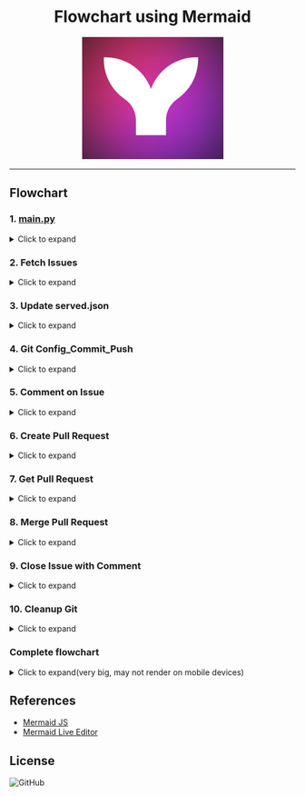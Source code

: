 <!--suppress HtmlDeprecatedAttribute -->

<div align="center">
  <h1>Flowchart using Mermaid</h1>
  <img src="title.png" alt="Pair Extraordinaire"/>
</div>

---

## Flowchart

### 1. [main.py](../main.py)

<details>
<summary>Click to expand</summary>

```mermaid
graph TD
    A[Start] --> B(Define Constants)
    B --> C(Change Working Directory)
    C --> D(Get GitHub Token)
    D --> E(Get Today's Date)
    E --> F[Fetch Issues]
    F --> G{Issues Exist?}
    G -- Yes --> H(Process Each Issue)
    G -- No --> Z(End)
    H --> I(Parse Issue Details)
    I --> J(Update served.json)
    J --> K(Git Operations)
    K --> L(Comment on Issue)
    L --> M(Create Pull Request)
    M --> N(Get Pull Requests)
    N --> O(Merge Pull Request)
    O --> P(Close Issue with Comment)
    P --> Q(Cleanup Git)
    Q --> F
    H --> H
    Q --> Z
    Z --> R(End)

```

</details>

### 2. Fetch Issues

<details>
<summary>Click to expand</summary>

```mermaid
graph LR
    A[fetch_issues] --> B(Set up GitHub API URL)
    B --> C(Set API Parameters)
    C --> D[issue_response = requests.get]
    D --> E{Response Status Code}
    E -- 200 --> F(Return issue_response.json)
    E -- Others --> G(Print Error Message)
    G --> H(Return None)

```

##### fetch_issue()

When the `fetch_issue` function is called, it set up the GitHub API URL, set API parameters, and make a
GET request to the GitHub API. If the response status code is 200, it returns the JSON data.
Otherwise, it prints an error message and returns `None`.

</details>

### 3. Update served.json

<details>
<summary>Click to expand</summary>

```mermaid
graph LR
    A[update_served_json] --> B(Try Block)
    B --> C[Open served_file]
    C --> D{File Exists?}
    D -- Yes --> E[Load JSON data]
    D -- No --> F[Pass]
    E --> G(Get Current Year, Month, Week, and Date)
    G --> H{JSON Structure Exists?}
    H -- No --> I[Create JSON Structure]
    H -- Yes --> J[Update JSON Data]
    J --> K[Write JSON data to file]
    K --> L[End]
    I --> L
    F --> L

```

##### update_served_json()

When the `update_served_json` function is called, it tries to open the `served.json` file. If the file exists,
the JSON data is loaded. otherwise it creates a empty data dict() Then, it goes on to check if the necessary
JSON structure exists for the current year, month, week, and date. If the structure does not exist,
it creates it. After that, it updates the JSON data with the required information and writes the updated
data back to the file.


</details>

### 4. Git Config_Commit_Push

<details>
<summary>Click to expand</summary>

```mermaid
graph LR
    A[git_config_commit_push] --> B(Config git user email)
    B --> C(Config git user name)
    C --> D(Create new branch)
    D --> E(Add changes)
    E --> F(Commit changes)
    F --> G(Push branch to remote repository)

```

#### git_config_commit_push()

when the`git_config_commit_push function`. The flow starts with configuring the git user email, followed by
configuring the git user name. Then, it creates a new branch using the specified branch_name. Next, it adds
the changes, commits them with a commit message that includes the issue_creator as co-author's 'NAME, EMAIL,
and today information. Finally, it pushes and publish the branch to the remote repository specified by the
GitHub URL.


</details>

### 5. Comment on Issue

<details>
<summary>Click to expand</summary>

```mermaid
graph LR
    A[comment_on_issue] --> B(Set up URL, Data, and Headers)
    B --> C(Make API POST request)
    C --> D{Response Status Code}
    D -- 201 --> E(Print 'Comment added successfully.')
    D -- Others --> F(Print Error Message)

```

#### comment_on_issue()

When the `comment_on_issue` function is called, The flow starts with setting up the URL, data, and headers
for the API request. Then, it proceeds with making the API POST request to add the comment and obtain the
response. After that, it checks the response status code. If the status code is 201
(indicating a successful request), it prints "Comment added successfully." Otherwise,
it prints an error message that includes the response text.


</details>

### 6. Create Pull Request

<details>
<summary>Click to expand</summary>

```mermaid
graph LR
    A[create_pull_request] --> B(Set up URL, Headers, and Data)
    B --> C(Make API POST request)
    C --> D{Response Status Code}
    D -- 201 --> E(Print 'Pull request created successfully.')
    D -- Others --> F(Print Error Message)

```

#### create_pull_request()

When the `create_pull_request` function is called, The flow starts with setting up the URL, headers, and data
for the API request. Then, it proceeds with making the API POST request to create the pull request and obtain
the response. After that, it checks the response status code. If the status code is 201
(indicating a successful request), it prints "Pull request created successfully." Otherwise,
it prints an error message that includes the response text


</details>

### 7. Get Pull Request

<details>
<summary>Click to expand</summary>

```mermaid
graph LR
    A[get_pull_requests] --> B(Set up URL, Headers, and Parameters)
    B --> C(Make API GET request)
    C --> D{Response Status Code}
    D -- 200 --> E(Get Pull Requests)
    D -- Others --> F(Print Error Message)

```

#### get_pull_requests()

When the `get_pull_requests` function is called, The flow starts with setting up the URL, headers, and
parameters for the API request. Then, it proceeds with making the API GET request to retrieve the pull
requests and obtain the response. After that, it checks the response status code. If the status code is 200
(indicating a successful request), it retrieves the pull requests from the response and returns them.
Otherwise, it prints an error message that includes the response text and returns None.


</details>

### 8. Merge Pull Request

<details>
<summary>Click to expand</summary>

```mermaid
graph LR
    A[merge_pull_request] --> B(Set up URL, Headers, and Data)
    B --> C(Make API PUT request)
    C --> D{Response Status Code}
    D -- 200 --> E(Print 'Pull request merged successfully.')
    D -- Others --> F(Print Error Message)

```

#### merge_pull_request()

When the `merge_pull_request` function is called,The flow starts with setting up the URL, headers, and data
for the API request. Then, it proceeds with making the API PUT request to merge the pull request and obtain
the response. After that, it checks the response status code. If the status code is 200
(indicating a successful request), it prints "Pull request merged successfully." Otherwise,
it prints an error message that includes the response text.


</details>

### 9. Close Issue with Comment

<details>
<summary>Click to expand</summary>

```mermaid
graph LR
    A[close_issue_with_comment] --> B(Set up URLs and Headers)
    B --> C(Add comment to closed issue)
    C --> D{Response Status Code}
    D -- 201 --> E(Print 'Comment added successfully.')
    D -- Others --> F(Print Error Message)
    F --> G(Close the issue)
    G --> H{Response Status Code}
    H -- 200 --> I(Print 'Issue closed successfully.')
    H -- Others --> J(Print Error Message)

```

#### close_issue_with_comment()

When the `close_issue_with_comment` function is called, The flow starts with setting up the URLs and headers
for the API requests. Then, it proceeds with adding a comment to the closed issue using the comment URL and
the provided data. After adding the comment, it checks the response status code. If the status code is 201
(indicating a successful request), it prints "Comment added successfully." Otherwise, it prints an error
message that includes the response text.

If the comment is added successfully, the flow continues to close the issue by sending a PATCH request to the
issue URL with the appropriate data. Then, it checks the response status code again. If the status code is 200
(indicating a successful request), it prints "Issue closed successfully." Otherwise, it prints an error
message that includes the response text.


</details>

### 10. Cleanup Git

<details>
<summary>Click to expand</summary>

```mermaid
graph LR
    A[git_cleanup] --> B(Checkout main branch)
    B --> C(Delete local branch)
    C --> D(Delete remote branch)
    D --> E(Fetch with prune)
    E --> F(Pull main branch)

```

#### git_cleanup()

When the `git_cleanup` function is called, The flow starts with checking out the main branch. Then, it
proceeds with deleting the local branch specified by branch_name. After that, it deletes the corresponding
remote branch using the GitHub URL, GITHUB_PAT, AUTHOR_NAME, repository_name, and branch_name. Next,
it fetches the latest changes and prunes deleted branches. Finally, it pulls the latest changes from the main
branch.


</details>

### Complete flowchart

<details>
<summary>Click to expand(very big, may not render on mobile devices)</summary>

```mermaid
graph TD
    A[Start] --> B(Define Constants)
    B --> C(Change Working Directory)
    C --> D(Get GitHub Token)
    D --> E(Get Today's Date)
    E --> AE[Fetch Issues]
    AE[Fetch_issues] --> BE(Set up GitHub API URL)
    BE --> CE(Set API Parameters)
    CE --> DE[issue_response = requests.get]
    DE --> EAE{Response Status Code}
    EAE -- 200 --> FE(Return issue_response.json)
    EAE -- Others --> GER(Print Error Message)
    GER --> Z(End)


    FE --> G{Issues Exist?}
    G -- Yes --> H(Process Each Issue)
    G -- No --> Z(End)
    H --> I(Parse Issue Details)
    I --> JI(Update served.json)
    JI[update_served_json] --> IAI(Try Block)
    IAI --> JI[Open served_file]
    JI --> KI{File Exists?}
    KI -- Yes --> LI[Load JSON data]
    KI -- No --> PI[Create JSON Structure]
    LI --> NI(Get Current Year, Month, Week, and Date)
    NI --> OI{JSON Structure Exists?}
    OI -- No --> PI[Create JSON Structure]
    OI -- Yes --> QI[Update JSON Data]
    QI --> RI[Write JSON data to file]
    PI --> QI[Update JSON Data]



    RI --> K(git_config_commit_push)
    K[git_config_commit_push] --> UK(Config git user email)
    UK --> VK(Config git user name)
    VK --> WK(Create new branch)
    WK --> XK(Add changes)
    XK --> YK(Commit changes)
    YK --> ZK(Push branch to remote repository)


    ZK --> L(Comment on Issue)
    L[comment_on_issue] --> HH(Set up URL, Data, and Headers)
    HH --> II(Make API POST request)
    II --> JJ{Response Status Code}
    JJ -- 201 --> KK(Print 'Comment added successfully.')
    JJ -- Others --> LL(Print Error Message)
    LL --> Z(End)


    KK --> M(Create Pull Request)
    M[create_pull_request] --> NN(Set up URL, Headers, and Data)
    NN --> OO(Make API POST request)
    OO --> PP{Response Status Code}
    PP -- 201 --> QQ(Print 'Pull request created successfully.')
    PP -- Others --> RR(Print Error Message)
    RR --> Z(End)


    QQ --> N(Get Pull Requests)
    N[get_pull_requests] --> TT(Set up URL, Headers, and Parameters)
    TT --> UU(Make API GET request)
    UU --> VV{Response Status Code}
    VV -- 200 --> WW(Get Pull Requests)
    VV -- Others --> XX(Print Error Message)
    XX --> Z(End)

    WW --> O(Merge Pull Request)
    O[merge_pull_request] --> ZZ(Set up URL, Headers, and Data)
    ZZ --> AAA(Make API PUT request)
    AAA --> BBB{Response Status Code}
    BBB -- 200 --> CCC(Print 'Pull request merged successfully.')
    BBB -- Others --> DDD(Print Error Message)
    DDD --> Z(End)

    CCC --> P(Close Issue with Comment)
    P[close_issue_with_comment] --> FFF(Set up URLs and Headers)
    FFF --> GGG(Add comment to closed issue)
    GGG --> HHH{Response Status Code}
    HHH -- 201 --> III(Print 'Comment added successfully.')
    HHH -- Others --> JJJ(Print Error Message)
    JJJ --> Z(End)
    III --> KKK(Close the issue)
    KKK --> LLL{Response Status Code}
    LLL -- 200 --> MMM(Print 'Issue closed successfully.')
    LLL -- Others --> NNN(Print Error Message)
    NNN --> Z(End)


    MMM --> Q(Cleanup Git)
    Q[git_cleanup] --> BB(Checkout main branch)
    BB --> CC(Delete local branch)
    CC --> DD(Delete remote branch)
    DD --> EE(Fetch with prune)
    EE --> FF(Pull main branch)

    FF --> Z(End)
```

</details>

## References

- [Mermaid JS](https://mermaid-js.github.io/mermaid/#/)
- [Mermaid Live Editor](https://mermaid-js.github.io/mermaid-live-editor)

## License

![GitHub](https://img.shields.io/github/license/prakash4844/get-pair-extraordinaire?style=for-the-badge)
